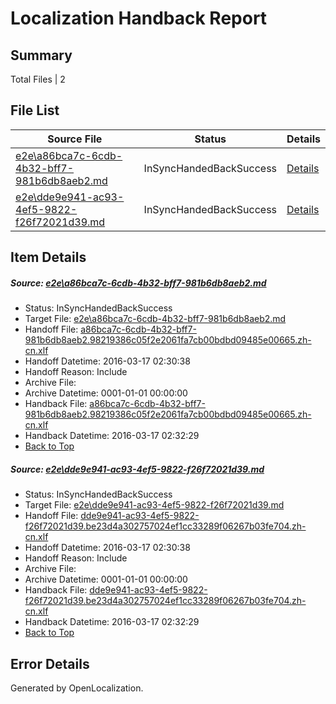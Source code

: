 # <a name='report-top'></a> Localization Handback Report

## Summary
 Total Files | 2

## File List
 Source File | Status | Details 
 ----------- | ------ | ------- 
 [e2e\a86bca7c-6cdb-4b32-bff7-981b6db8aeb2.md](https://github.com/OpenLocalizationTest/oltest/blob/0af35c8fe52718ed4d9d7ca7abde34c15e018aea/e2e/a86bca7c-6cdb-4b32-bff7-981b6db8aeb2.md) | InSyncHandedBackSuccess | [Details](#0308ead374ac9ad97a3448376feaac24d438e0e31)
 [e2e\dde9e941-ac93-4ef5-9822-f26f72021d39.md](https://github.com/OpenLocalizationTest/oltest/blob/0af35c8fe52718ed4d9d7ca7abde34c15e018aea/e2e/dde9e941-ac93-4ef5-9822-f26f72021d39.md) | InSyncHandedBackSuccess | [Details](#30d841701292334d088dee9141eadb3b052bc2e72)

## Item Details
##### <a name='0308ead374ac9ad97a3448376feaac24d438e0e31'></a> Source: [e2e\a86bca7c-6cdb-4b32-bff7-981b6db8aeb2.md](https://github.com/OpenLocalizationTest/oltest/blob/0af35c8fe52718ed4d9d7ca7abde34c15e018aea/e2e/a86bca7c-6cdb-4b32-bff7-981b6db8aeb2.md)
* Status: InSyncHandedBackSuccess
* Target File: [e2e\a86bca7c-6cdb-4b32-bff7-981b6db8aeb2.md](https://github.com/OpenLocalizationTestOrg/oltest.zh-cn/blob/e848a8c1c285a3c31d9def996d9a9647ab1b28be/e2e/a86bca7c-6cdb-4b32-bff7-981b6db8aeb2.md)
* Handoff File: [a86bca7c-6cdb-4b32-bff7-981b6db8aeb2.98219386c05f2e2061fa7cb00bdbd09485e00665.zh-cn.xlf](https://github.com/OpenLocalizationTestOrg/olhandoff/blob/2b0deca97c624febb36c93382063b0acb0a76d40/ol-handoff/OpenLocalizationTestOrg/oltest.zh-cn/xinjiang/ht/a86bca7c-6cdb-4b32-bff7-981b6db8aeb2.98219386c05f2e2061fa7cb00bdbd09485e00665.zh-cn.xlf)
* Handoff Datetime: 2016-03-17 02:30:38
* Handoff Reason: Include
* Archive File: 
* Archive Datetime: 0001-01-01 00:00:00
* Handback File: [a86bca7c-6cdb-4b32-bff7-981b6db8aeb2.98219386c05f2e2061fa7cb00bdbd09485e00665.zh-cn.xlf](https://github.com/OpenLocalizationTestOrg/olhandback/blob/e663fb5f0c817d1be2c0ffac32e9d90855cc1241/ol-handback/OpenLocalizationTestOrg/oltest.zh-cn/xinjiang/ht/a86bca7c-6cdb-4b32-bff7-981b6db8aeb2.98219386c05f2e2061fa7cb00bdbd09485e00665.zh-cn.xlf)
* Handback Datetime: 2016-03-17 02:32:29
* [Back to Top](#report-top)

##### <a name='30d841701292334d088dee9141eadb3b052bc2e72'></a> Source: [e2e\dde9e941-ac93-4ef5-9822-f26f72021d39.md](https://github.com/OpenLocalizationTest/oltest/blob/0af35c8fe52718ed4d9d7ca7abde34c15e018aea/e2e/dde9e941-ac93-4ef5-9822-f26f72021d39.md)
* Status: InSyncHandedBackSuccess
* Target File: [e2e\dde9e941-ac93-4ef5-9822-f26f72021d39.md](https://github.com/OpenLocalizationTestOrg/oltest.zh-cn/blob/e848a8c1c285a3c31d9def996d9a9647ab1b28be/e2e/dde9e941-ac93-4ef5-9822-f26f72021d39.md)
* Handoff File: [dde9e941-ac93-4ef5-9822-f26f72021d39.be23d4a302757024ef1cc33289f06267b03fe704.zh-cn.xlf](https://github.com/OpenLocalizationTestOrg/olhandoff/blob/2b0deca97c624febb36c93382063b0acb0a76d40/ol-handoff/OpenLocalizationTestOrg/oltest.zh-cn/xinjiang/ht/dde9e941-ac93-4ef5-9822-f26f72021d39.be23d4a302757024ef1cc33289f06267b03fe704.zh-cn.xlf)
* Handoff Datetime: 2016-03-17 02:30:38
* Handoff Reason: Include
* Archive File: 
* Archive Datetime: 0001-01-01 00:00:00
* Handback File: [dde9e941-ac93-4ef5-9822-f26f72021d39.be23d4a302757024ef1cc33289f06267b03fe704.zh-cn.xlf](https://github.com/OpenLocalizationTestOrg/olhandback/blob/e663fb5f0c817d1be2c0ffac32e9d90855cc1241/ol-handback/OpenLocalizationTestOrg/oltest.zh-cn/xinjiang/ht/dde9e941-ac93-4ef5-9822-f26f72021d39.be23d4a302757024ef1cc33289f06267b03fe704.zh-cn.xlf)
* Handback Datetime: 2016-03-17 02:32:29
* [Back to Top](#report-top)


## Error Details

Generated by OpenLocalization.
